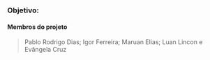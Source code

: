 ### Objetivo: 

#### Membros do projeto 
> Pablo Rodrigo Dias; Igor Ferreira; Maruan Elias; Luan Lincon e Evângela Cruz

